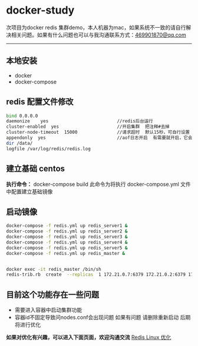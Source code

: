 # docker-study

次项目为docker redis 集群demo，本人机器为mac，如果系统不一致的请自行解决相关问题。如果有什么问题也可以与我沟通联系方式：469901870@qq.com
***
## 本地安装
- docker
- docker-compose

## redis 配置文件修改
```bash
bind 0.0.0.0
daemonize    yes                          //redis后台运行
cluster-enabled  yes                      //开启集群  把注释#去掉
cluster-node-timeout  15000               //请求超时  默认15秒，可自行设置
appendonly  yes                           //aof日志开启  有需要就开启，它会每次写操作都记录一条日志　
dir /data/
logfile /var/log/redis/redis.log
```

## 建立基础 centos
**执行命令：** docker-compose build
此命令为将执行 docker-compose.yml 文件中配置建立基础镜像

## 启动镜像

```bash
docker-compose -f redis.yml up redis_server1 &
docker-compose -f redis.yml up redis_server2 &
docker-compose -f redis.yml up redis_server3 &
docker-compose -f redis.yml up redis_server4 &
docker-compose -f redis.yml up redis_server5 &
docker-compose -f redis.yml up redis_master &


docker exec -it redis_master /bin/sh
redis-trib.rb  create  --replicas  1 172.21.0.7:6379 172.21.0.2:6379 172.21.0.3:6379 172.21.0.4:6379 172.21.0.5:6379 172.21.0.6:6379
```

## 目前这个功能存在一些问题
 - 需要进入容器中启动集群功能
 - 容器id不固定导致问nodes.conf会出现问题 如果有问题 请删除重新启动 后期将进行优化


**如果对优化有兴趣，可以进入下面页面，欢迎沟通交流**
[Redis Linux 优化](http://pearpai.com/2017/06/23/Redis-Linux-optimize/)